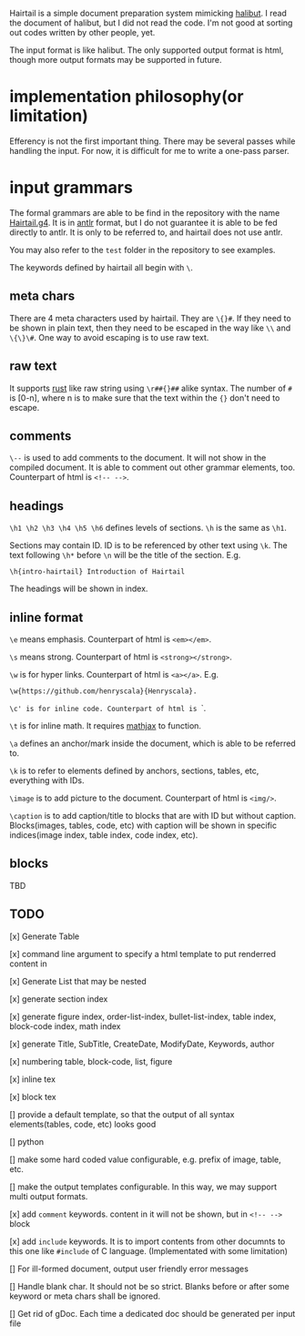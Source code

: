 Hairtail is a simple document preparation system mimicking [halibut](https://www.chiark.greenend.org.uk/~sgtatham/halibut/). I read the document of halibut, but I did not read the code. I'm not good at sorting out codes written by other people, yet. 

The input format is like halibut. The only supported output format is html, though more output formats may be supported in future.

# implementation philosophy(or limitation)
Efferency is not the first important thing. There may be several passes while handling the input. For now, it is difficult for me to write a one-pass parser.

# input grammars
The formal grammars are able to be find in the repository with the name [Hairtail.g4](https://github.com/henryscala/hairtail/blob/master/Hairtail.g4). It is in [antlr](https://www.antlr.org/
) format, but I do not guarantee it is able to be fed directly to antlr. It is only to be referred to, and hairtail does not use antlr. 

You may also refer to the `test` folder in the repository to see examples. 

The keywords defined by hairtail all begin with `\`. 

## meta chars 
There are 4 meta characters used by hairtail. They are `\{}#`. If they need to be shown in plain text, then they need to be escaped in the way like `\\` and `\{\}\#`. One way to avoid escaping is to use raw text. 

## raw text 
It supports [rust](https://www.rust-lang.org) like raw string using `\r##{}##` alike syntax. The number of `#` is [0-n], where n is to make sure that the text within the `{}` don't need to escape. 

## comments 

`\--` is used to add comments to the document. It will not show in the compiled document. It is able to comment out other grammar elements, too. Counterpart of html is `<!-- -->`.  

## headings 
`\h1 \h2 \h3 \h4 \h5 \h6` defines levels of sections. `\h` is the same as `\h1`. 

Sections may contain ID. ID is to be referenced by other text using `\k`. The text following `\h*` before `\n` will be the title of the section. E.g. 

```
\h{intro-hairtail} Introduction of Hairtail 
```

The headings will be shown in index. 

## inline format 
`\e` means emphasis. Counterpart of html is `<em></em>`.

`\s` means strong. Counterpart of html is `<strong></strong>`.

`\w` is for hyper links. Counterpart of html is `<a></a>`. E.g. 

```
\w{https://github.com/henryscala}{Henryscala}.
```

`\c' is for inline code. Counterpart of html is `<code></code>`. 

`\t` is for inline math. It requires [mathjax](https://www.mathjax.org/) to function. 

`\a` defines an anchor/mark inside the document, which is able to be referred to. 

`\k` is to refer to elements defined by anchors, sections, tables, etc, everything with IDs.  

`\image` is to add picture to the document. Counterpart of html is `<img/>`. 

`\caption` is to add caption/title to blocks that are with ID but without caption. Blocks(images, tables, code, etc) with caption will be shown in specific indices(image index, table index, code index, etc). 
	
## blocks 

TBD 


## TODO

[x] Generate Table

[x] command line argument to specify a html template to put renderred content in

[x] Generate List that may be nested

[x] generate section index 

[x] generate figure index, order-list-index, bullet-list-index, table index, block-code index, math index  

[x] generate Title, SubTitle, CreateDate, ModifyDate, Keywords, author 

[x] numbering table, block-code, list, figure 

[x] inline tex 

[x] block tex 

[] provide a default template, so that the output of all syntax elements(tables, code, etc) looks good 

[] python

[] make some hard coded value configurable, e.g. prefix of image, table, etc. 

[] make the output templates configurable. In this way, we may support multi output formats. 

[x] add `comment` keywords. content in it will not be shown, but in `<!-- -->` block

[x] add `include` keywords. It is to import contents from other documnts to this one like `#include` of C language. (Implementated with some limitation)

[] For ill-formed document, output user friendly error messages  

[] Handle blank char. It should not be so strict. Blanks before or after some keyword or meta chars shall be ignored.

[] Get rid of gDoc. Each time a dedicated doc should be generated per input file 